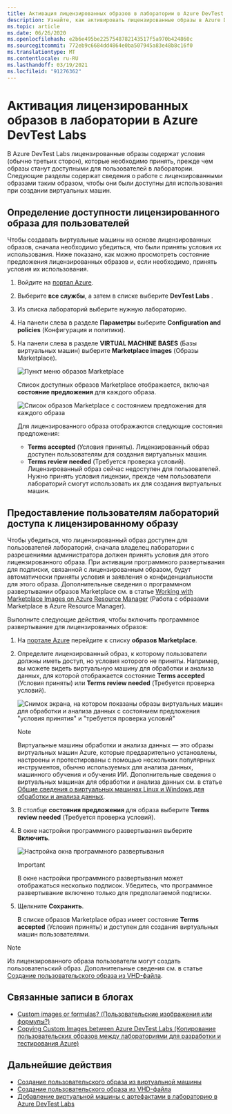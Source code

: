 ```yaml
---
title: Активация лицензированных образов в лаборатории в Azure DevTest Labs | Документация Майкрософт
description: Узнайте, как активировать лицензированные образы в Azure DevTest Labs на портале Azure.
ms.topic: article
ms.date: 06/26/2020
ms.openlocfilehash: e2b6e495be2257548782143517f5a970b424860c
ms.sourcegitcommit: 772eb9c6684dd4864e0ba507945a83e48b8c16f0
ms.translationtype: MT
ms.contentlocale: ru-RU
ms.lasthandoff: 03/19/2021
ms.locfileid: "91276362"
---
```

# <a name="enable-a-licensed-image-in-your-lab-in-azure-devtest-labs"></a>Активация лицензированных образов в лаборатории в Azure DevTest Labs

В Azure DevTest Labs лицензированные образы содержат условия (обычно третьих сторон), которые необходимо принять, прежде чем образы станут доступными для пользователей в лаборатории. Следующие разделы содержат сведения о работе с лицензированными образами таким образом, чтобы они были доступны для использования при создании виртуальных машин.

## <a name="determining-whether-a-licensed-image-is-available-to-users"></a>Определение доступности лицензированного образа для пользователей
Чтобы создавать виртуальные машины на основе лицензированных образов, сначала необходимо убедиться, что были приняты условия их использования. Ниже показано, как можно просмотреть состояние предложения лицензированных образов и, если необходимо, принять условия их использования.

1. Войдите на [портал Azure](https://go.microsoft.com/fwlink/p/?LinkID=525040).

1. Выберите **все службы**, а затем в списке выберите **DevTest Labs** .

1. Из списка лабораторий выберите нужную лабораторию.  

1. На панели слева в разделе **Параметры** выберите **Configuration and policies** (Конфигурация и политики).

1. На панели слева в разделе **VIRTUAL MACHINE BASES** (Базы виртуальных машин) выберите **Marketplace images** (Образы Marketplace). 

    ![Пункт меню образов Marketplace](./media/devtest-lab-create-custom-image-from-licensed-image/devtest-lab-marketplace-images.png)

    Список доступных образов Marketplace отображается, включая **состояние предложения** для каждого образа.

    ![Список образов Marketplace с состоянием предложения для каждого образа](./media/devtest-lab-create-custom-image-from-licensed-image/devtest-lab-offer-status.png)

    Для лицензированного образа отображаются следующие состояния предложения: 
    
    - **Terms accepted** (Условия приняты). Лицензированный образ доступен пользователям для создания виртуальных машин. 
    - **Terms review needed** (Требуется проверка условий). Лицензированный образ сейчас недоступен для пользователей. Нужно принять условия лицензии, прежде чем пользователи лабораторий смогут использовать их для создания виртуальных машин. 

## <a name="making-a-licensed-image-available-to-lab-users"></a>Предоставление пользователям лабораторий доступа к лицензированному образу
Чтобы убедиться, что лицензированный образ доступен для пользователей лабораторий, сначала владелец лаборатории с разрешениями администратора должен принять условия для этого лицензированного образа. При активации программного развертывания для подписки, связанной с лицензированным образом, будут автоматически приняты условия и заявления о конфиденциальности для этого образа. Дополнительные сведения о программном развертывании образов Marketplace см. в статье [Working with Marketplace Images on Azure Resource Manager](https://azure.microsoft.com/blog/working-with-marketplace-images-on-azure-resource-manager/) (Работа с образами Marketplace в Azure Resource Manager).

Выполните следующие действия, чтобы включить программное развертывание для лицензированных образов:

1. На [портале Azure](https://go.microsoft.com/fwlink/p/?LinkID=525040) перейдите к списку **образов Marketplace**.

1. Определите лицензированный образ, к которому пользователи должны иметь доступ, но условия которого не приняты. Например, вы можете видеть виртуальную машину для обработки и анализа данных, для которой отображается состояние **Terms accepted** (Условия приняты) или **Terms review needed** (Требуется проверка условий).

    ![Снимок экрана, на котором показаны образы виртуальных машин для обработки и анализа данных с состоянием предложения "условия принятия" и "требуется проверка условий"](./media/devtest-lab-create-custom-image-from-licensed-image/devtest-lab-licensed-images.png)

   > [!NOTE]
   > Виртуальные машины обработки и анализа данных — это образы виртуальных машин Azure, которые предварительно установлены, настроены и протестированы с помощью нескольких популярных инструментов, обычно используемых для анализа данных, машинного обучения и обучения ИИ. Дополнительные сведения о виртуальных машинах для обработки и анализа данных см. в статье [Общие сведения о виртуальных машинах Linux и Windows для обработки и анализа данных](../machine-learning/data-science-virtual-machine/overview.md).
   >
   >

1. В столбце **состояния предложения** для образа выберите **Terms review needed** (Требуется проверка условий).

1. В окне настройки программного развертывания выберите **Включить**.

    ![Настройка окна программного развертывания](./media/devtest-lab-create-custom-image-from-licensed-image/devtest-lab-enable-programmatic-deployment.png)

   > [!IMPORTANT]
   > В окне настройки программного развертывания может отображаться несколько подписок. Убедитесь, что программное развертывание включено только для предполагаемой подписки.
   >
   >


1. Щелкните **Сохранить**. 

    В списке образов Marketplace образ имеет состояние **Terms accepted** (Условия приняты) и доступен для создания виртуальных машин пользователями.

> [!NOTE]
> Из лицензированного образа пользователи могут создать пользовательский образ. Дополнительные сведения см. в статье [Создание пользовательского образа из VHD-файла](devtest-lab-create-template.md).
>
>


## <a name="related-blog-posts"></a>Связанные записи в блогах

- [Custom images or formulas? (Пользовательские изображения или формулы?)](./devtest-lab-faq.md#blog-post)
- [Copying Custom Images between Azure DevTest Labs (Копирование пользовательских образов между лабораториями для разработки и тестирования Azure)](https://www.visualstudiogeeks.com/blog/DevOps/How-To-Move-CustomImages-VHD-Between-AzureDevTestLabs#copying-custom-images-between-azure-devtest-labs)

## <a name="next-steps"></a>Дальнейшие действия

- [Создание пользовательского образа из виртуальной машины](devtest-lab-create-custom-image-from-vm-using-portal.md)
- [Создание пользовательского образа из VHD-файла](devtest-lab-create-template.md)
- [Добавление виртуальной машины с артефактами в лабораторию в Azure DevTest Labs](devtest-lab-add-vm.md)
